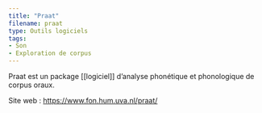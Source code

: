 ```yaml
---
title: "Praat"
filename: praat
type: Outils logiciels
tags:
- Son
- Exploration de corpus
---
```


Praat est un package [[logiciel]] d’analyse phonétique et phonologique de corpus oraux.

Site web : <https://www.fon.hum.uva.nl/praat/>

